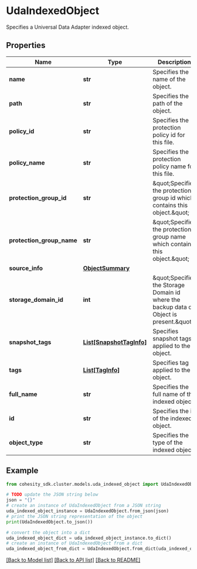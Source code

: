 # UdaIndexedObject

Specifies a Universal Data Adapter indexed object.

## Properties

Name | Type | Description | Notes
------------ | ------------- | ------------- | -------------
**name** | **str** | Specifies the name of the object. | [optional] 
**path** | **str** | Specifies the path of the object. | [optional] 
**policy_id** | **str** | Specifies the protection policy id for this file. | [optional] 
**policy_name** | **str** | Specifies the protection policy name for this file. | [optional] 
**protection_group_id** | **str** | \&quot;Specifies the protection group id which contains this object.\&quot; | [optional] 
**protection_group_name** | **str** | \&quot;Specifies the protection group name which contains this object.\&quot; | [optional] 
**source_info** | [**ObjectSummary**](ObjectSummary.md) |  | [optional] 
**storage_domain_id** | **int** | \&quot;Specifies the Storage Domain id where the backup data of Object is present.\&quot; | [optional] 
**snapshot_tags** | [**List[SnapshotTagInfo]**](SnapshotTagInfo.md) | Specifies snapshot tags applied to the object. | [optional] 
**tags** | [**List[TagInfo]**](TagInfo.md) | Specifies tag applied to the object. | [optional] 
**full_name** | **str** | Specifies the full name of the indexed object. | [optional] 
**id** | **str** | Specifies the id of the indexed object. | [optional] 
**object_type** | **str** | Specifies the type of the indexed object. | [optional] 

## Example

```python
from cohesity_sdk.cluster.models.uda_indexed_object import UdaIndexedObject

# TODO update the JSON string below
json = "{}"
# create an instance of UdaIndexedObject from a JSON string
uda_indexed_object_instance = UdaIndexedObject.from_json(json)
# print the JSON string representation of the object
print(UdaIndexedObject.to_json())

# convert the object into a dict
uda_indexed_object_dict = uda_indexed_object_instance.to_dict()
# create an instance of UdaIndexedObject from a dict
uda_indexed_object_from_dict = UdaIndexedObject.from_dict(uda_indexed_object_dict)
```
[[Back to Model list]](../README.md#documentation-for-models) [[Back to API list]](../README.md#documentation-for-api-endpoints) [[Back to README]](../README.md)


